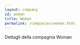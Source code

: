```yaml
---
layout: company
id: woman
title: Woman
permalink: /companies/woman.html
---
```


Dettagli della compagnia Woman